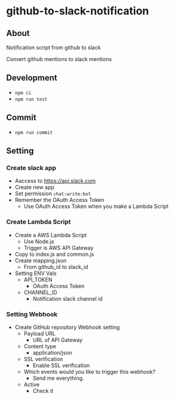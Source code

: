 # github-to-slack-notification

## About
Notification script from github to slack

Convert github mentions to slack mentions

## Development
- `npm ci`
- `npm run test`

## Commit
- `npm run commit`

## Setting
### Create slack app
- Aaccess to https://api.slack.com
- Create new app
- Set permission `chat:write:bot`
- Remember the OAuth Access Token
  - Use OAuth Access Token when you make a Lambda Script

### Create Lambda Script
- Create a AWS Lambda Script
  - Use Node.js
  - Trigger is AWS API Gateway
- Copy to index.js and common.js
- Create mapping.json
  - From github_id to slack_id
- Setting ENV Vals
  - API_TOKEN
    - OAuth Access Token
  - CHANNEL_ID
    - Notification slack channel id

### Setting Webhook
- Create GitHub repository Webhook setting
  - Payload URL
    - URL of API Gateway
  - Content type
    - application/json
  - SSL verification
    - Enable SSL verification
  - Which events would you like to trigger this webhook?
    - Send me everything.
  - Active
    - Check it